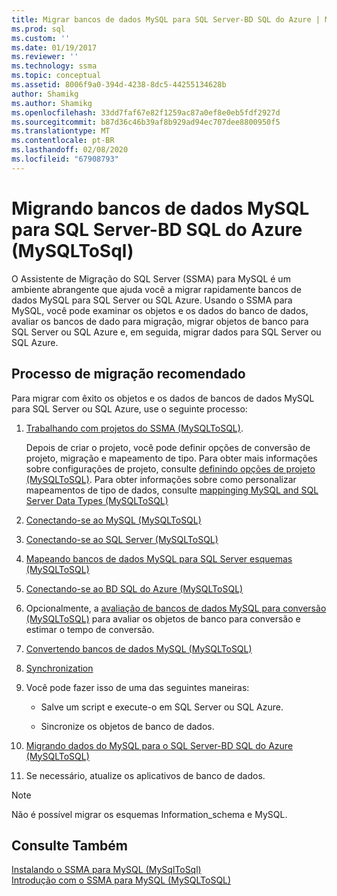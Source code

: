 ```yaml
---
title: Migrar bancos de dados MySQL para SQL Server-BD SQL do Azure | Microsoft Docs
ms.prod: sql
ms.custom: ''
ms.date: 01/19/2017
ms.reviewer: ''
ms.technology: ssma
ms.topic: conceptual
ms.assetid: 8006f9a0-394d-4238-8dc5-44255134628b
author: Shamikg
ms.author: Shamikg
ms.openlocfilehash: 33dd7faf67e82f1259ac87a0ef8e0eb5fdf2927d
ms.sourcegitcommit: b87d36c46b39af8b929ad94ec707dee8800950f5
ms.translationtype: MT
ms.contentlocale: pt-BR
ms.lasthandoff: 02/08/2020
ms.locfileid: "67908793"
---
```

# <a name="migrating-mysql-databases-to-sql-server---azure-sql-db-mysqltosql"></a>Migrando bancos de dados MySQL para SQL Server-BD SQL do Azure (MySQLToSql)
O Assistente de Migração do SQL Server (SSMA) para MySQL é um ambiente abrangente que ajuda você a migrar rapidamente bancos de dados MySQL para SQL Server ou SQL Azure. Usando o SSMA para MySQL, você pode examinar os objetos e os dados do banco de dados, avaliar os bancos de dado para migração, migrar objetos de banco para SQL Server ou SQL Azure e, em seguida, migrar dados para SQL Server ou SQL Azure.  
  
## <a name="recommended-migration-process"></a>Processo de migração recomendado  
Para migrar com êxito os objetos e os dados de bancos de dados MySQL para SQL Server ou SQL Azure, use o seguinte processo:  
  
1.  [Trabalhando com projetos do SSMA &#40;MySQLToSQL&#41;](../../ssma/mysql/working-with-ssma-projects-mysqltosql.md).  
  
    Depois de criar o projeto, você pode definir opções de conversão de projeto, migração e mapeamento de tipo. Para obter mais informações sobre configurações de projeto, consulte [definindo opções de projeto &#40;MySQLToSQL&#41;](../../ssma/mysql/setting-project-options-mysqltosql.md). Para obter informações sobre como personalizar mapeamentos de tipo de dados, consulte [mappinging MySQL and SQL Server Data Types &#40;MySQLToSQL&#41;](../../ssma/mysql/mapping-mysql-and-sql-server-data-types-mysqltosql.md)  
  
2.  [Conectando-se ao MySQL &#40;MySQLToSQL&#41;](../../ssma/mysql/connecting-to-mysql-mysqltosql.md)  
  
3.  [Conectando-se ao SQL Server &#40;MySQLToSQL&#41;](../../ssma/mysql/connecting-to-sql-server-mysqltosql.md)  
  
4.  [Mapeando bancos de dados MySQL para SQL Server esquemas &#40;MySQLToSQL&#41;](../../ssma/mysql/mapping-mysql-databases-to-sql-server-schemas-mysqltosql.md)  
  
5.  [Conectando-se ao BD SQL do Azure &#40;MySQLToSQL&#41;](../../ssma/mysql/connecting-to-azure-sql-db-mysqltosql.md)  
  
6.  Opcionalmente, a [avaliação de bancos de dados MySQL para conversão &#40;MySQLToSQL&#41;](../../ssma/mysql/assessing-mysql-databases-for-conversion-mysqltosql.md) para avaliar os objetos de banco para conversão e estimar o tempo de conversão.  
  
7.  [Convertendo bancos de dados MySQL &#40;MySQLToSQL&#41;](../../ssma/mysql/converting-mysql-databases-mysqltosql.md)  
  
8.  [Synchronization](loading-converted-database-objects-into-sql-server-mysqltosql.md)  
  
9. Você pode fazer isso de uma das seguintes maneiras:  
  
    -   Salve um script e execute-o em SQL Server ou SQL Azure.  
  
    -   Sincronize os objetos de banco de dados.  
  
10. [Migrando dados do MySQL para o SQL Server-BD SQL do Azure &#40;MySQLToSQL&#41;](../../ssma/mysql/migrating-mysql-data-into-sql-server-azure-sql-db-mysqltosql.md)  
  
11. Se necessário, atualize os aplicativos de banco de dados.  
  
> [!NOTE]  
> Não é possível migrar os esquemas Information_schema e MySQL.  
  
## <a name="see-also"></a>Consulte Também  
[Instalando o SSMA para MySQL &#40;MySqlToSql&#41;](../../ssma/mysql/installing-ssma-for-mysql-mysqltosql.md)  
[Introdução com o SSMA para MySQL &#40;MySQLToSQL&#41;](../../ssma/mysql/getting-started-with-ssma-for-mysql-mysqltosql.md)  
  
